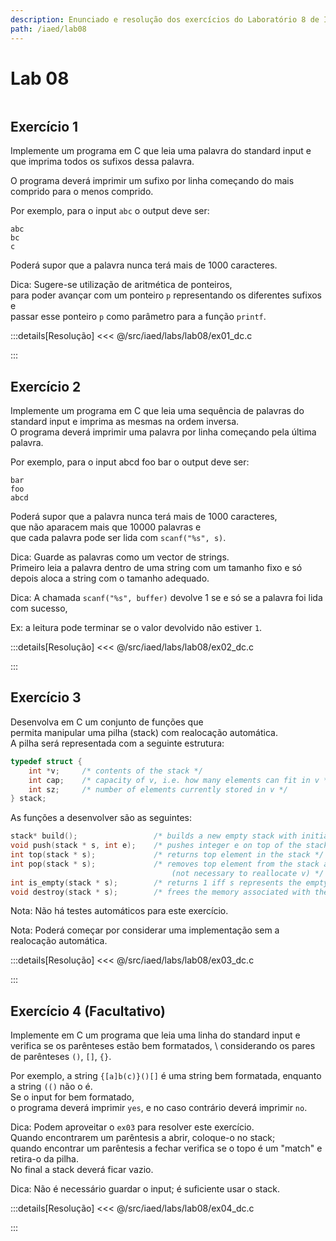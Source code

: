 ```yaml
---
description: Enunciado e resolução dos exercícios do Laboratório 8 de IAED
path: /iaed/lab08
---
```


# Lab 08

```toc

```

## Exercício 1

Implemente um programa em C que leia uma palavra do standard input e que imprima todos os sufixos dessa palavra.

O programa deverá imprimir um sufixo por linha começando do mais comprido para o menos comprido.

Por exemplo, para o input `abc` o output deve ser:

```
abc
bc
c
```

Poderá supor que a palavra nunca terá mais de 1000 caracteres.

Dica: Sugere-se utilização de aritmética de ponteiros, \
para poder avançar com um ponteiro `p` representando os diferentes sufixos e\
 passar esse ponteiro `p` como parâmetro para a função `printf`.

:::details[Resolução]
<code-group>
<code-block
title="Diogo Correia">
<<< @/src/iaed/labs/lab08/ex01_dc.c
</code-block>

</code-group>
:::

## Exercício 2

Implemente um programa em C que leia uma sequência de palavras do standard input e imprima as mesmas na ordem inversa. \
O programa deverá imprimir uma palavra por linha começando pela última palavra.

Por exemplo, para o input abcd foo bar o output deve ser:

```
bar
foo
abcd
```

Poderá supor que a palavra nunca terá mais de 1000 caracteres,\
que não aparacem mais que 10000 palavras e\
que cada palavra pode ser lida com `scanf("%s", s)`.

Dica: Guarde as palavras como um vector de strings.\
 Primeiro leia a palavra dentro de uma string com um tamanho fixo e só depois aloca a string com o tamanho adequado.

Dica: A chamada `scanf("%s", buffer)` devolve 1 se e só se a palavra foi lida com sucesso,

Ex: a leitura pode terminar se o valor devolvido não estiver `1`.

:::details[Resolução]
<code-group>
<code-block
title="Diogo Correia">
<<< @/src/iaed/labs/lab08/ex02_dc.c
</code-block>

</code-group>

:::

## Exercício 3

Desenvolva em C um conjunto de funções que \
permita manipular uma pilha (stack) com realocação automática.\
 A pilha será representada com a seguinte estrutura:

```c
typedef struct {
    int *v;     /* contents of the stack */
    int cap;    /* capacity of v, i.e. how many elements can fit in v */
    int sz;     /* number of elements currently stored in v */
} stack;
```

As funções a desenvolver são as seguintes:

```c
stack* build();                 /* builds a new empty stack with initial capacity 4 */
void push(stack * s, int e);    /* pushes integer e on top of the stack  (reallocate v if necessary) */
int top(stack * s);             /* returns top element in the stack */
int pop(stack * s);             /* removes top element from the stack and return it
                                    (not necessary to reallocate v) */
int is_empty(stack * s);        /* returns 1 iff s represents the empty stack, returns 0 otherwise */
void destroy(stack * s);        /* frees the memory associated with the stack */
```

Nota: Não há testes automáticos para este exercício.

Nota: Poderá começar por considerar uma implementação sem a realocação automática.

:::details[Resolução]
<code-group>
<code-block
title="Diogo Correia">
<<< @/src/iaed/labs/lab08/ex03_dc.c
</code-block>

</code-group>
:::

## Exercício 4 (Facultativo)

Implemente em C um programa que leia uma linha do standard input e\
 verifica se os parênteses estão bem formatados,
\ considerando os pares de parênteses `()`, `[]`, `{}`.

Por exemplo, a string `{[a]b(c)}()[]` é uma string bem formatada, enquanto a string `(()` não o é. \
Se o input for bem formatado,\
 o programa deverá imprimir `yes`, e no caso contrário deverá imprimir `no`.

Dica: Podem aproveitar o `ex03` para resolver este exercício.\
 Quando encontrarem um parêntesis a abrir, coloque-o no stack;\
 quando encontrar um parêntesis a fechar verifica se o topo é um "match" e retira-o da pilha.\
 No final a stack deverá ficar vazio.

Dica: Não é necessário guardar o input; é suficiente usar o stack.

:::details[Resolução]
<code-group>
<code-block
title="Diogo Correia">
<<< @/src/iaed/labs/lab08/ex04_dc.c
</code-block>

</code-group>
:::
